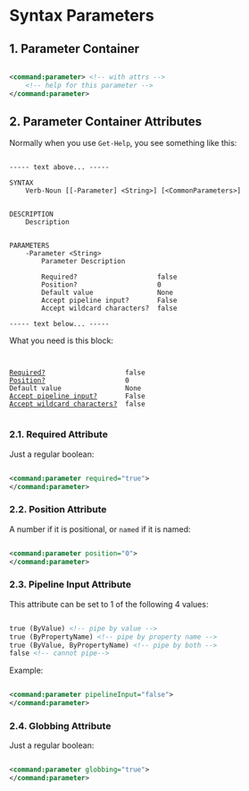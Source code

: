 # Syntax Parameters

## 1. Parameter Container

```xml

<command:parameter> <!-- with attrs -->
    <!-- help for this parameter -->
</command:parameter>

```

## 2. Parameter Container Attributes

Normally when you use ```Get-Help```, you see something like this:

```

----- text above... -----

SYNTAX
    Verb-Noun [[-Parameter] <String>] [<CommonParameters>]


DESCRIPTION
    Description


PARAMETERS
    -Parameter <String>
        Parameter Description

        Required?                    false
        Position?                    0
        Default value                None
        Accept pipeline input?       False
        Accept wildcard characters?  false

----- text below... -----

```

What you need is this block:

<pre><code>

<a href="#required">Required?</a>                    false
<a href="#position">Position?</a>                    0
Default value                None
<a href="#pipelineInput">Accept pipeline input?</a>       False
<a href="#globbing">Accept wildcard characters?</a>  false

</code></pre>

### 2.1. Required Attribute <a name="required"></a>

Just a regular boolean:

```xml

<command:parameter required="true">
</command:parameter>

```

### 2.2. Position Attribute <a name="position"></a>

A number if it is positional, or ```named``` if it is named:

```xml

<command:parameter position="0">
</command:parameter>

```

### 2.3. Pipeline Input Attribute <a name="pipelineInput"></a>

This attribute can be set to 1 of the following 4 values:

```xml

true (ByValue) <!-- pipe by value -->
true (ByPropertyName) <!-- pipe by property name -->
true (ByValue, ByPropertyName) <!-- pipe by both -->
false <!-- cannot pipe-->

```

Example:

```xml

<command:parameter pipelineInput="false">
</command:parameter>

```

### 2.4. Globbing Attribute <a name="globbing"></a>

Just a regular boolean:

```xml

<command:parameter globbing="true">
</command:parameter>

```